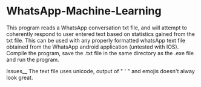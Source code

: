 # WhatsApp-Machine-Learning
This program reads a WhatsApp conversation txt file, and will attempt to coherently respond to user entered text based on statistics gained from the txt file.
This can be used with any properly formatted whatsApp text file obtained from the WhatsApp android application (untested with IOS).
Compile the program, save the .txt file in the same directory as the .exe file and run the program.

Issues__
The text file uses unicode, output of " ' " and emojis doesn't alway look great.
